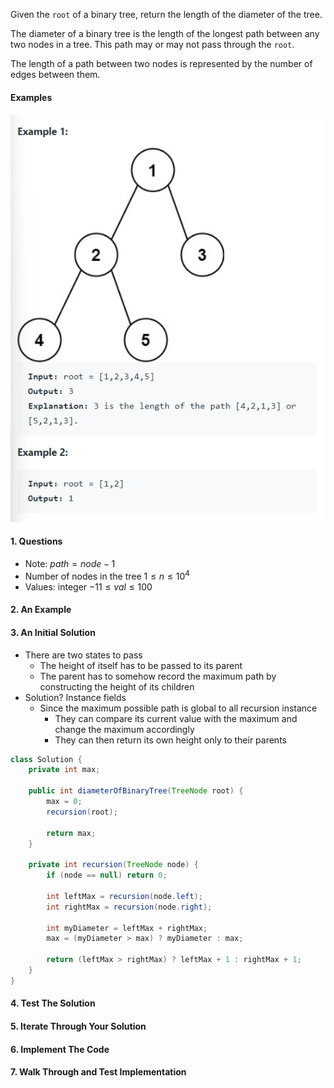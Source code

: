 Given the `root` of a binary tree, return the length of the diameter of the tree.

The diameter of a binary tree is the length of the longest path between any two nodes in a tree. This path may or may not pass through the `root`.

The length of a path between two nodes is represented by the number of edges between them.



#### Examples

![image-20220718122837407](Problem.assets/image-20220718122837407.png)



#### 1. Questions

* Note: $path = node - 1$
* Number of nodes in the tree $1 \leq n \leq 10^4$
* Values: integer $-11 \leq val \leq 100$



#### 2. An Example



#### 3. An Initial Solution

* There are two states to pass
  * The height of itself has to be passed to its parent
  * The parent has to somehow record the maximum path by constructing the height of its children
* Solution? Instance fields
  * Since the maximum possible path is global to all recursion instance
    * They can compare its current value with the maximum and change the maximum accordingly
    * They can then return its own height only to their parents

```java
class Solution {
    private int max;
    
    public int diameterOfBinaryTree(TreeNode root) {
        max = 0;
        recursion(root);
        
        return max;
    }
    
    private int recursion(TreeNode node) {
        if (node == null) return 0;
        
        int leftMax = recursion(node.left);
        int rightMax = recursion(node.right);
        
        int myDiameter = leftMax + rightMax;
        max = (myDiameter > max) ? myDiameter : max;
        
        return (leftMax > rightMax) ? leftMax + 1 : rightMax + 1;
    }
}
```



#### 4. Test The Solution



#### 5. Iterate Through Your Solution




#### 6. Implement The Code



#### 7. Walk Through and Test Implementation

